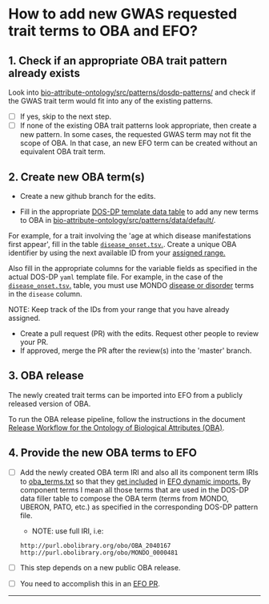 How to add new GWAS requested trait terms to OBA and EFO?
=========================================================


## 1. Check if an appropriate OBA trait pattern already exists
Look into [bio-attribute-ontology/src/patterns/dosdp-patterns/](https://github.com/obophenotype/bio-attribute-ontology/tree/master/src/patterns/dosdp-patterns) and check if the GWAS trait term would fit into any of the existing patterns.
- [ ] If yes, skip to the next step.
- [ ] If none of the existing OBA trait patterns look appropriate, then create a new pattern.
In some cases, the requested GWAS term may not fit the scope of OBA. In that case, an new EFO term can be created without an equivalent OBA trait term.

## 2. Create new OBA term(s)

* Create a new github branch for the edits.

* Fill in the appropriate [DOS-DP template data table](https://oboacademy.github.io/obook/tutorial/dosdp-odk/) to add any new terms to OBA in [bio-attribute-ontology/src/patterns/data/default/](https://github.com/obophenotype/bio-attribute-ontology/tree/master/src/patterns/data/default).

For example, for a trait involving the 'age at which disease manifestations first appear', fill in the table [`disease_onset.tsv`.](https://github.com/obophenotype/bio-attribute-ontology/blob/master/src/patterns/data/default/disease_onset.tsv).
Create a unique OBA identifier by using the next available ID from your [assigned range.](https://github.com/obophenotype/bio-attribute-ontology/blob/master/src/ontology/oba-idranges.owl)

Also fill in the appropriate columns for the variable fields as specified in the actual DOS-DP `yaml` template file.
For example, in the case of the [`disease_onset.tsv`.](https://github.com/obophenotype/bio-attribute-ontology/blob/master/src/patterns/data/default/disease_onset.tsv) table, you must use MONDO [disease or disorder](https://www.ebi.ac.uk/ols/ontologies/mondo/terms?iri=http%3A%2F%2Fpurl.obolibrary.org%2Fobo%2FMONDO_0000001) terms in the `disease` column.

NOTE: Keep track of the IDs from your range that you have already assigned.

* Create a pull request (PR) with the edits. Request other people to review your PR.
* If approved, merge the PR after the review(s) into the 'master' branch. 

## 3. OBA release

The newly created trait terms can be imported into EFO from a publicly released version of OBA.

To run the OBA release pipeline, follow the instructions in the document [Release Workflow for the Ontology of Biological Attributes (OBA)](./OBA_ReleaseWorkflow.md).


## 4. Provide the new OBA terms to EFO

- [ ] Add the newly created OBA term IRI and also all its component term IRIs to [oba_terms.txt](https://github.com/EBISPOT/efo/tree/master/src/ontology/iri_dependencies) so that they [get included](https://github.com/EBISPOT/efo/issues/1382#issuecomment-1117247895) in [EFO dynamic imports.](https://github.com/EBISPOT/efo/blob/master/src/ontology/README-editors.md) By component terms I mean all those terms that are used in the DOS-DP data filler table to compose the OBA term (terms from MONDO, UBERON, PATO, etc.) as specified in the corresponding DOS-DP pattern file.
    - NOTE: use full IRI, i.e:

    ```
    http://purl.obolibrary.org/obo/OBA_2040167
    http://purl.obolibrary.org/obo/MONDO_0000481
    ```

- [ ] This step depends on a new public OBA release.
- [ ] You need to accomplish this in an [EFO PR](https://github.com/EBISPOT/efo).

* * * * * * * * * * * * * * * * * * *

